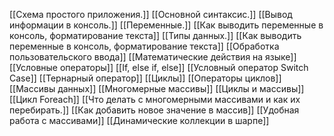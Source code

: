 [[Схема простого приложения.]]
[[Основной синтаксис.]]
[[Вывод информации в консоль.]]
[[Переменные.]]
[[Как выводить переменные в консоль, форматирование текста]]
[[Типы данных.]]
[[Как выводить переменные в консоль, форматирование текста]]
[[Обработка пользовательского ввода]]
[[Математические действия на языке]]
[[Условные операторы]]
[[If, else if, else]]
[[Условный оператор Switch Case]]
[[Тернарный оператор]]
[[Циклы]]
[[Операторы циклов]]
[[Массивы данных]]
[[Многомерные массивы]]
[[Циклы и массивы]]
[[Цикл Foreach]]
[[Что делать с многомерными массивами и как их перебирать.]]
[[Как добавить новое значение в массив]]
[[Удобная работа с массивами]]
[[Динамические коллекции в шарпе]]